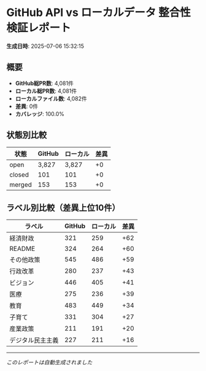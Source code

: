 # GitHub API vs ローカルデータ 整合性検証レポート

**生成日時**: 2025-07-06 15:32:15

## 概要

- **GitHub総PR数**: 4,081件
- **ローカル総PR数**: 4,081件
- **ローカルファイル数**: 4,082件
- **差異**: 0件
- **カバレッジ**: 100.0%

## 状態別比較

| 状態 | GitHub | ローカル | 差異 |
|------|--------|----------|------|
| open | 3,827 | 3,827 | +0 |
| closed | 101 | 101 | +0 |
| merged | 153 | 153 | +0 |

## ラベル別比較（差異上位10件）

| ラベル | GitHub | ローカル | 差異 |
|--------|--------|----------|------|
| 経済財政 | 321 | 259 | +62 |
| README | 324 | 264 | +60 |
| その他政策 | 545 | 486 | +59 |
| 行政改革 | 280 | 237 | +43 |
| ビジョン | 446 | 405 | +41 |
| 医療 | 275 | 236 | +39 |
| 教育 | 483 | 449 | +34 |
| 子育て | 331 | 304 | +27 |
| 産業政策 | 211 | 191 | +20 |
| デジタル民主主義 | 227 | 211 | +16 |

---
*このレポートは自動生成されました*